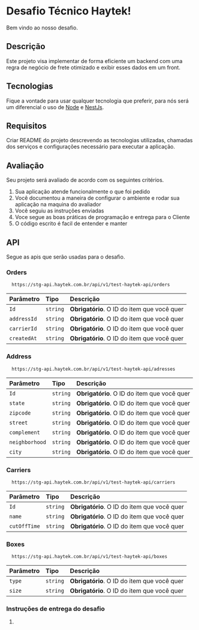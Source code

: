 # Desafio Técnico Haytek! 

Bem vindo ao nosso desafio.

## Descrição

Este projeto visa implementar de forma eficiente um backend com uma regra de negócio de frete otimizado e exibir esses dados em um front. 

## Tecnologias

Fique a vontade para usar qualquer tecnologia que preferir, para nós será um diferencial o uso de [Node](https://nodejs.org/en/) e [NestJs](https://nestjs.com/). 

## Requisitos

Criar README do projeto descrevendo as tecnologias utilizadas, chamadas dos serviços e configurações necessário para executar a aplicação.

## Avaliação

Seu projeto será avaliado de acordo com os seguintes critérios.

1. Sua aplicação atende funcionalmente o que foi pedido
2. Você documentou a maneira de configurar o ambiente e rodar sua aplicação na maquina do avaliador
3. Você seguiu as instruções enviadas
4. Voce segue as boas práticas de programação e entrega para o Cliente
5. O código escrito é facil de entender e manter



## API

Segue as apis que serão usadas para o desafio.

### Orders

```http
  https://stg-api.haytek.com.br/api/v1/test-haytek-api/orders
```

| Parâmetro   | Tipo       | Descrição                                   |
| :---------- | :--------- | :------------------------------------------ |
| `Id`      | `string` | **Obrigatório**. O ID do item que você quer |
| `addressId`      | `string` | **Obrigatório**. O ID do item que você quer |
| `carrierId`      | `string` | **Obrigatório**. O ID do item que você quer |
| `createdAt`      | `string` | **Obrigatório**. O ID do item que você quer |

### Address

```http
  https://stg-api.haytek.com.br/api/v1/test-haytek-api/adresses
```

| Parâmetro   | Tipo       | Descrição                                   |
| :---------- | :--------- | :------------------------------------------ |
| `Id`      | `string` | **Obrigatório**. O ID do item que você quer |
| `state`      | `string` | **Obrigatório**. O ID do item que você quer |
| `zipcode`      | `string` | **Obrigatório**. O ID do item que você quer |
| `street`      | `string` | **Obrigatório**. O ID do item que você quer |
| `complement`      | `string` | **Obrigatório**. O ID do item que você quer |
| `neighborhood`      | `string` | **Obrigatório**. O ID do item que você quer |
| `city`      | `string` | **Obrigatório**. O ID do item que você quer |

### Carriers

```http
  https://stg-api.haytek.com.br/api/v1/test-haytek-api/carriers
```

| Parâmetro   | Tipo       | Descrição                                   |
| :---------- | :--------- | :------------------------------------------ |
| `Id`      | `string` | **Obrigatório**. O ID do item que você quer |
| `name`      | `string` | **Obrigatório**. O ID do item que você quer |
| `cutOffTime`      | `string` | **Obrigatório**. O ID do item que você quer |

### Boxes

```http
  https://stg-api.haytek.com.br/api/v1/test-haytek-api/boxes
```

| Parâmetro   | Tipo       | Descrição                                   |
| :---------- | :--------- | :------------------------------------------ |
| `type`      | `string` | **Obrigatório**. O ID do item que você quer |
| `size`      | `string` | **Obrigatório**. O ID do item que você quer |


### Instruções de entrega do desafio

1.
